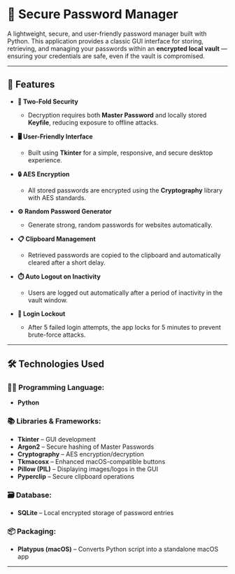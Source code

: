 # 🔐 Secure Password Manager

A lightweight, secure, and user-friendly password manager built with Python. This application provides a classic GUI interface for storing, retrieving, and managing your passwords within an **encrypted local vault** — ensuring your credentials are safe, even if the vault is compromised.

---

## 🚀 Features

- **🔑 Two-Fold Security**
  - Decryption requires both **Master Password** and locally stored **Keyfile**, reducing exposure to offline attacks.

- **🖥️ User-Friendly Interface**
  - Built using **Tkinter** for a simple, responsive, and secure desktop experience.

- **🔒 AES Encryption**
  - All stored passwords are encrypted using the **Cryptography** library with AES standards.

- **⚙️ Random Password Generator**
  - Generate strong, random passwords for websites automatically.

- **📋 Clipboard Management**
  - Retrieved passwords are copied to the clipboard and automatically cleared after a short delay.

- **⏱️ Auto Logout on Inactivity**
  - Users are logged out automatically after a period of inactivity in the vault window.

- **🚫 Login Lockout**
  - After 5 failed login attempts, the app locks for 5 minutes to prevent brute-force attacks.

---

## 🛠️ Technologies Used

### 🧑‍💻 Programming Language:
- **Python**

### 📚 Libraries & Frameworks:
- **Tkinter** – GUI development
- **Argon2** – Secure hashing of Master Passwords
- **Cryptography** – AES encryption/decryption
- **Tkmacosx** – Enhanced macOS-compatible buttons
- **Pillow (PIL)** – Displaying images/logos in the GUI
- **Pyperclip** – Secure clipboard operations

### 🗃️ Database:
- **SQLite** – Local encrypted storage of password entries

### 📦 Packaging:
- **Platypus (macOS)** – Converts Python script into a standalone macOS app

---







